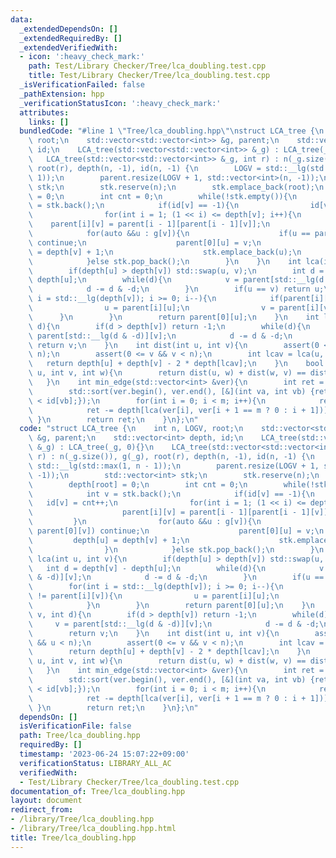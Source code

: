 ```yaml
---
data:
  _extendedDependsOn: []
  _extendedRequiredBy: []
  _extendedVerifiedWith:
  - icon: ':heavy_check_mark:'
    path: Test/Library Checker/Tree/lca_doubling.test.cpp
    title: Test/Library Checker/Tree/lca_doubling.test.cpp
  _isVerificationFailed: false
  _pathExtension: hpp
  _verificationStatusIcon: ':heavy_check_mark:'
  attributes:
    links: []
  bundledCode: "#line 1 \"Tree/lca_doubling.hpp\"\nstruct LCA_tree {\n    int n, LOGV,\
    \ root;\n    std::vector<std::vector<int>> &g, parent;\n    std::vector<int> depth,\
    \ id;\n    LCA_tree(std::vector<std::vector<int>> &_g) : LCA_tree(_g, 0){}\n \
    \   LCA_tree(std::vector<std::vector<int>> &_g, int r) : n(_g.size()), g(_g),\
    \ root(r), depth(n, -1), id(n, -1) {\n        LOGV = std::__lg(std::max(1, n -\
    \ 1));\n        parent.resize(LOGV + 1, std::vector<int>(n, -1));\n        std::vector<int>\
    \ stk;\n        stk.reserve(n);\n        stk.emplace_back(root);\n        depth[root]\
    \ = 0;\n        int cnt = 0;\n        while(!stk.empty()){\n            int v\
    \ = stk.back();\n            if(id[v] == -1){\n                id[v] = cnt++;\n\
    \                for(int i = 1; (1 << i) <= depth[v]; i++){\n                \
    \    parent[i][v] = parent[i - 1][parent[i - 1][v]];\n                }\n    \
    \            for(auto &&u : g[v]){\n                    if(u == parent[0][v])\
    \ continue;\n                    parent[0][u] = v;\n                    depth[u]\
    \ = depth[v] + 1;\n                    stk.emplace_back(u);\n                }\n\
    \            }else stk.pop_back();\n        }\n    }\n    int lca(int u, int v){\n\
    \        if(depth[u] > depth[v]) std::swap(u, v);\n        int d = depth[v] -\
    \ depth[u];\n        while(d){\n            v = parent[std::__lg(d & -d)][v];\n\
    \            d -= d & -d;\n        }\n        if(u == v) return u;\n        for(int\
    \ i = std::__lg(depth[v]); i >= 0; i--){\n            if(parent[i][u] != parent[i][v]){\n\
    \                u = parent[i][u];\n                v = parent[i][v];\n      \
    \      }\n        }\n        return parent[0][u];\n    }\n    int la(int v, int\
    \ d){\n        if(d > depth[v]) return -1;\n        while(d){\n            v =\
    \ parent[std::__lg(d & -d)][v];\n            d -= d & -d;\n        }\n       \
    \ return v;\n    }\n    int dist(int u, int v){\n        assert(0 <= u && u <\
    \ n);\n        assert(0 <= v && v < n);\n        int lcav = lca(u, v);\n     \
    \   return depth[u] + depth[v] - 2 * depth[lcav];\n    }\n    bool on_path(int\
    \ u, int v, int w){\n        return dist(u, w) + dist(w, v) == dist(u, v);\n \
    \   }\n    int min_edge(std::vector<int> &ver){\n        int ret = 0, m = ver.size();\n\
    \        std::sort(ver.begin(), ver.end(), [&](int va, int vb) {return id[va]\
    \ < id[vb];});\n        for(int i = 0; i < m; i++){\n            ret += depth[ver[i]];\n\
    \            ret -= depth[lca(ver[i], ver[i + 1 == m ? 0 : i + 1])];\n       \
    \ }\n        return ret;\n    }\n};\n"
  code: "struct LCA_tree {\n    int n, LOGV, root;\n    std::vector<std::vector<int>>\
    \ &g, parent;\n    std::vector<int> depth, id;\n    LCA_tree(std::vector<std::vector<int>>\
    \ &_g) : LCA_tree(_g, 0){}\n    LCA_tree(std::vector<std::vector<int>> &_g, int\
    \ r) : n(_g.size()), g(_g), root(r), depth(n, -1), id(n, -1) {\n        LOGV =\
    \ std::__lg(std::max(1, n - 1));\n        parent.resize(LOGV + 1, std::vector<int>(n,\
    \ -1));\n        std::vector<int> stk;\n        stk.reserve(n);\n        stk.emplace_back(root);\n\
    \        depth[root] = 0;\n        int cnt = 0;\n        while(!stk.empty()){\n\
    \            int v = stk.back();\n            if(id[v] == -1){\n             \
    \   id[v] = cnt++;\n                for(int i = 1; (1 << i) <= depth[v]; i++){\n\
    \                    parent[i][v] = parent[i - 1][parent[i - 1][v]];\n       \
    \         }\n                for(auto &&u : g[v]){\n                    if(u ==\
    \ parent[0][v]) continue;\n                    parent[0][u] = v;\n           \
    \         depth[u] = depth[v] + 1;\n                    stk.emplace_back(u);\n\
    \                }\n            }else stk.pop_back();\n        }\n    }\n    int\
    \ lca(int u, int v){\n        if(depth[u] > depth[v]) std::swap(u, v);\n     \
    \   int d = depth[v] - depth[u];\n        while(d){\n            v = parent[std::__lg(d\
    \ & -d)][v];\n            d -= d & -d;\n        }\n        if(u == v) return u;\n\
    \        for(int i = std::__lg(depth[v]); i >= 0; i--){\n            if(parent[i][u]\
    \ != parent[i][v]){\n                u = parent[i][u];\n                v = parent[i][v];\n\
    \            }\n        }\n        return parent[0][u];\n    }\n    int la(int\
    \ v, int d){\n        if(d > depth[v]) return -1;\n        while(d){\n       \
    \     v = parent[std::__lg(d & -d)][v];\n            d -= d & -d;\n        }\n\
    \        return v;\n    }\n    int dist(int u, int v){\n        assert(0 <= u\
    \ && u < n);\n        assert(0 <= v && v < n);\n        int lcav = lca(u, v);\n\
    \        return depth[u] + depth[v] - 2 * depth[lcav];\n    }\n    bool on_path(int\
    \ u, int v, int w){\n        return dist(u, w) + dist(w, v) == dist(u, v);\n \
    \   }\n    int min_edge(std::vector<int> &ver){\n        int ret = 0, m = ver.size();\n\
    \        std::sort(ver.begin(), ver.end(), [&](int va, int vb) {return id[va]\
    \ < id[vb];});\n        for(int i = 0; i < m; i++){\n            ret += depth[ver[i]];\n\
    \            ret -= depth[lca(ver[i], ver[i + 1 == m ? 0 : i + 1])];\n       \
    \ }\n        return ret;\n    }\n};\n"
  dependsOn: []
  isVerificationFile: false
  path: Tree/lca_doubling.hpp
  requiredBy: []
  timestamp: '2023-06-24 15:07:22+09:00'
  verificationStatus: LIBRARY_ALL_AC
  verifiedWith:
  - Test/Library Checker/Tree/lca_doubling.test.cpp
documentation_of: Tree/lca_doubling.hpp
layout: document
redirect_from:
- /library/Tree/lca_doubling.hpp
- /library/Tree/lca_doubling.hpp.html
title: Tree/lca_doubling.hpp
---
```

